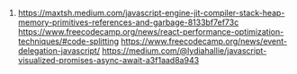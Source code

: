 1. https://maxtsh.medium.com/javascript-engine-jit-compiler-stack-heap-memory-primitives-references-and-garbage-8133bf7ef73c
https://www.freecodecamp.org/news/react-performance-optimization-techniques/#code-splitting
https://www.freecodecamp.org/news/event-delegation-javascript/
https://medium.com/@lydiahallie/javascript-visualized-promises-async-await-a3f1aad8a943
